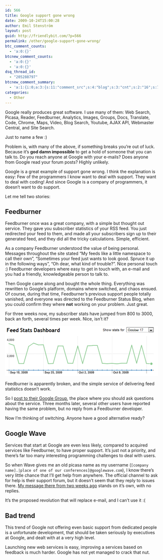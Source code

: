 ```yaml
---
id: 566
title: Google support gone wrong
date: 2009-10-24T15:00:28
author: Emil Stenström
layout: post
guid: http://friendlybit.com/?p=566
permalink: /other/google-support-gone-wrong/
btc_comment_counts:
  - 'a:0:{}'
btcnew_comment_counts:
  - 'a:0:{}'
  - 'a:0:{}'
dsq_thread_id:
  - "205288797"
btcnew_comment_summary:
  - 'a:1:{i:0;a:3:{s:11:"comment_src";s:4:"blog";s:3:"cnt";s:2:"16";s:7:"enabled";s:1:"0";}}'
categories:
  - Other
---
```

Google really produces great software. I use many of them: Web Search, Picasa, Reader, Feedburner, Analytics, Images, Groups, Docs, Translate, Code, Chrome, Maps, Video, Blog Search, Youtube, AJAX API, Webmaster Central, and Site Search.

Just to name a few :)

Problem is, with many of the above, if something breaks you&#8217;re out of luck. Because it&#8217;s **god damn impossible** to get a hold of someone that you can talk to. Do you reach anyone at Google with your e-mails? Does anyone from Google read your forum posts? Highly unlikely.

Google is a great example of support gone wrong. I think the explanation is easy: Few of the programmers I know want to deal with support. They want to deal with coding! And since Google is a company of programmers, it doesn&#8217;t want to do support.

Let me tell two stories:

## Feedburner

Feedburner once was a great company, with a simple but thought out service. They gave you subscriber statistics of your RSS feed. You just redirected your feed to them, and made all your subscribers sign up to their generated feed, and they did all the tricky calculations. Simple, efficient.

As a company Feedburner understood the value of being personal. Messages throughout the site stated &#8220;My feeds like a little namespace to call their own&#8221;, &#8220;Sometimes your feed just wants to look good. Spruce it up in the following ways&#8221;, &#8220;Oh dear, what kind of trouble?&#8221;. Nice personal touch :) Feedburner developers where easy to get in touch with, an e-mail and you had a friendly, knowledgeable person to talk to.

Then Google came along and bought the whole thing. Everything was rewritten to Google&#8217;s platform, domains where switched, and chaos ensued. Of course, during that time, Feedburner&#8217;s previous support people totally vanished, and everyone was directed to the Feedburner Status Blog, when you could confirm they where **not** working on your problem. Just great.

For three weeks now, my subscriber stats have jumped from 800 to 3000, back an forth, several times per week. Nice, isn&#8217;t it?

<img class="alignnone size-full wp-image-567" title="feedburner_stats" src="/files/post-media/feedburner_stats.PNG" alt="feedburner_stats" width="519" height="165">

Feedburner is apparently broken, and the simple service of delivering feed statistics doesn&#8217;t work.

So I [post to their Google Group](http://groups.google.com/group/feedburner-statistics/browse_thread/thread/3989f82b9efc3b26/e0990145155dca15?lnk=gst&q=subscriber&pli=1), the place where you should ask questions about the service. Three months later, several other users have reported having the same problem, but no reply from a Feedburner developer.

Now I&#8217;m thinking of switching. Anyone have a good alternative ready?

## Google Wave

Services that start at Google are even less likely, compared to acquired services like Feedburner, to have proper support. It&#8217;s just not a priority, and there&#8217;s far too many interesting programming challenges to deal with users.

So when Wave gives me an old picasa name as my username (`[company name].|place of one of our conferences]@googlewave.com`), I know there&#8217;s very little chance that I&#8217;ll get help from anywhere. The official channel to ask for help is their support forum, but it doesn&#8217;t seem that they reply to issues there. [My message there from two weeks ago](http://www.google.com/support/forum/p/wave/thread?tid=6cb8ca45d22453e5&hl=en) stands on it&#8217;s own, with no replies.

It&#8217;s the proposed revolution that will replace e-mail, and I can&#8217;t use it :(

## Bad trend

This trend of Google not offering even basic support from dedicated people is a unfortunate development, that should be taken seriously by executives at Google, and dealt with at a very high level.

Launching new web services is easy, improving a services based on feedback is much harder. Google has not yet managed to crack that nut.
